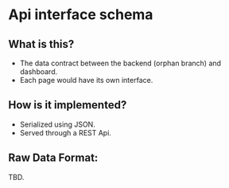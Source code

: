 # Api interface schema

## What is this?

- The data contract between the backend (orphan branch) and dashboard.
- Each page would have its own interface.

## How is it implemented?
- Serialized using JSON.
- Served through a REST Api.


## Raw Data Format:

TBD.
